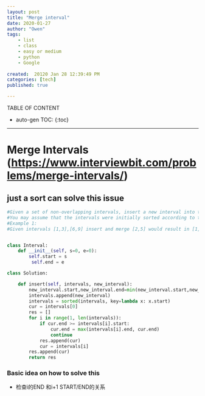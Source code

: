 ```yaml
---
layout: post
title: "Merge interval"
date: 2020-01-27
author: "Owen"
tags: 
    - list
    - class
    - easy or medium 
    - python
    - Google 
    
created:  20120 Jan 28 12:39:49 PM
categories: [tech]
published: true

---
```



TABLE OF CONTENT

* auto-gen TOC:
{:toc}

- - -

#  Merge Intervals (https://www.interviewbit.com/problems/merge-intervals/)
## just a sort can solve this issue
```python
#Given a set of non-overlapping intervals, insert a new interval into the intervals (merge if necessary).
#You may assume that the intervals were initially sorted according to their start times.
#Example 1:
#Given intervals [1,3],[6,9] insert and merge [2,5] would result in [1,5],[6,9].


class Interval:
    def __init__(self, s=0, e=0):
        self.start = s
         self.end = e

class Solution:

    def insert(self, intervals, new_interval):
        new_interval.start,new_interval.end=min(new_interval.start,new_interval.end),max(new_interval.start,new_interval.end)
        intervals.append(new_interval)
        intervals = sorted(intervals, key=lambda x: x.start)
        cur = intervals[0]
        res = []
        for i in range(1, len(intervals)):
            if cur.end >= intervals[i].start:
                cur.end = max(intervals[i].end, cur.end)
                continue
            res.append(cur)
            cur = intervals[i]
        res.append(cur)
        return res
```
### Basic idea on how to solve this 
   - 检查i的END 和i+1 START/END的关系
